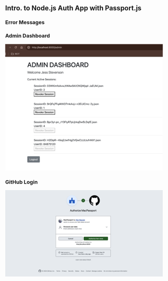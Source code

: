 ## Intro. to Node.js Auth App with Passport.js
### Error Messages

### Admin Dashboard

![admin](public/adminDashboard.png)

### GitHub Login
![githubUser](public/githubUser.png)